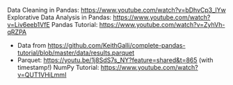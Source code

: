 Data Cleaning in Pandas: https://www.youtube.com/watch?v=bDhvCp3_lYw
Explorative Data Analysis in Pandas: https://www.youtube.com/watch?v=Liv6eeb1VfE
Pandas Tutorial: https://www.youtube.com/watch?v=ZyhVh-qRZPA
- Data from https://github.com/KeithGalli/complete-pandas-tutorial/blob/master/data/results.parquet
- Parquet: https://youtu.be/1j8SdS7s_NY?feature=shared&t=865 (with timestamp!)
NumPy Tutorial: https://www.youtube.com/watch?v=QUT1VHiLmmI